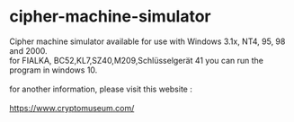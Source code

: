 # cipher-machine-simulator
Cipher machine simulator available for use with Windows 3.1x, NT4, 95, 98 and 2000.<br>
for FIALKA, BC52,KL7,SZ40,M209,Schlüsselgerät 41 you can run the program in windows 10.<br><br>
for another information, please visit this website :<br><br>
https://www.cryptomuseum.com/
